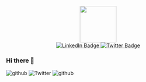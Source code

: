 <div id="header" align="center">
  <img src="https://media.giphy.com/media/M9gbBd9nbDrOTu1Mqx/giphy.gif" width="100"/>
</div>

<div id="badges" align="center">
  <a href="https://www.linkedin.com/in/alirazzaquet" target="_blank">
    <img src="https://img.shields.io/badge/LinkedIn-blue?style=for-the-badge&logo=linkedin&logoColor=white" alt="LinkedIn Badge"/>
  </a>
  <a href="https://twitter.com/AliRa22aq" target="_blank">
    <img src="https://img.shields.io/badge/Twitter-blue?style=for-the-badge&logo=twitter&logoColor=white" alt="Twitter Badge"/>
  </a>
</div> 

<div id="badges" align="center">
  <img src="https://komarev.com/ghpvc/?username=AliRa22aq&style=flat-square&color=blue" alt=""/>
</div>


### Hi there 👋

![github](https://img.shields.io/badge/GitHub-000000?style=for-the-badge&logo=GitHub&logoColor=white)
![Twitter](https://img.shields.io/badge/Twitter-000000?style=for-the-badge&logo=Twitter&logoColor=white)
![github](https://img.shields.io/badge/GitHub-000000?style=for-the-badge&logo=GitHub&logoColor=white)

<!--
![<Badge Name>](https://img.shields.io/badge/<Badge Text>-<Background Color>?style=for-the-badge&logo=<Icon Name>&logoColor=<Logo Color>)
--!>


<!--
**AliRa22aq/AliRa22aq** is a ✨ _special_ ✨ repository because its `README.md` (this file) appears on your GitHub profile.

Here are some ideas to get you started:

- 🔭 I’m currently working on ...
- 🌱 I’m currently learning ...
- 👯 I’m looking to collaborate on ...
- 🤔 I’m looking for help with ...
- 💬 Ask me about ...
- 📫 How to reach me: ...
- 😄 Pronouns: ...
- ⚡ Fun fact: ...
-->
